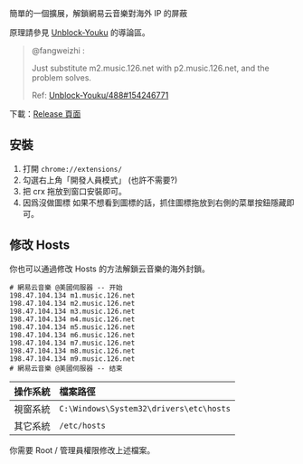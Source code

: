 簡單的一個擴展，解鎖網易云音樂對海外 IP 的屏蔽

原理請參見 [Unblock-Youku](https://github.com/Unblocker/Unblock-Youku) 的導論區。

> @fangweizhi :
>
> Just substitute m2.music.126.net with p2.music.126.net, and the problem solves.
>
> Ref: [Unblock-Youku/488#154246771](https://github.com/Unblocker/Unblock-Youku/issues/488#issuecomment-154246771)

下載：[Release 頁面](https://github.com/JixunMoe/unblock-163/releases)

## 安裝

1. 打開 `chrome://extensions/`
2. 勾選右上角「開發人員模式」 (也許不需要?)
3. 把 crx 拖放到窗口安裝即可。
4. 因爲沒做圖標 如果不想看到圖標的話，抓住圖標拖放到右側的菜單按鈕隱藏即可。

## 修改 Hosts
你也可以通過修改 Hosts 的方法解鎖云音樂的海外封鎖。

```text
# 網易云音樂 @美國伺服器 -- 开始
198.47.104.134 m1.music.126.net
198.47.104.134 m2.music.126.net
198.47.104.134 m3.music.126.net
198.47.104.134 m4.music.126.net
198.47.104.134 m5.music.126.net
198.47.104.134 m6.music.126.net
198.47.104.134 m7.music.126.net
198.47.104.134 m8.music.126.net
198.47.104.134 m9.music.126.net
# 網易云音樂 @美國伺服器 -- 结束
```

| 操作系統 | 檔案路徑 |
| -----: |:------ |
| 視窗系統 | `C:\Windows\System32\drivers\etc\hosts` |
| 其它系統 | `/etc/hosts` |

你需要 Root / 管理員權限修改上述檔案。
